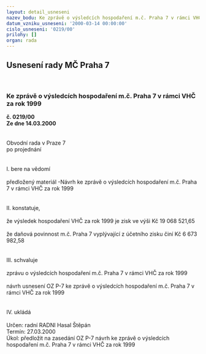 ```yaml
---
layout: detail_usneseni
nazev_bodu: Ke zprávě o výsledcích hospodaření m.č. Praha 7 v rámci VHČ za rok 1999
datum_vzniku_usneseni: '2000-03-14 00:00:00'
cislo_usneseni: '0219/00'
prilohy: []
organ: rada
---
```

<div id="ucUsn_pList" class="usn">
	<span><h2>Usnesení rady MČ Praha 7 </h2>
<br></span><div class="standBody">
<span><h3>Ke zprávě o výsledcích hospodaření m.č. Praha 7 v rámci VHČ za rok 1999</h3></span><div class="center">
		<strong>č. 0219/00</strong><br>
	</div>
<div class="center">
		<strong>Ze dne 14.03.2000</strong><br><br>
	</div>
<br>Obvodní rada v Praze 7<br>po projednání<br><br><br>I.	bere na vědomí<br><br> předložený materiál -Návrh ke zprávě o výsledcích hospodaření m.č. Praha 7 v rámci VHČ za rok 1999<br><br><br>II.	konstatuje,<br><br>že  výsledek hospodaření VHČ za rok 1999 je zisk ve výši Kč 19 068 521,65<br><br>že daňová povinnost m.č. Praha 7 vyplývající z účetního zisku činí Kč 6 673 982,58<br><br><br>III.	schvaluje <br><br>zprávu o výsledcích hospodaření m.č. Praha 7 v rámci VHČ za rok 1999<br><br>návrh usnesení OZ P-7 ke zprávě o výsledcích hospodaření m.č. Praha 7 v rámci VHČ za rok 1999<br><br><br>IV.	ukládá <br><br> Určen:	radní	RADNI Hasal Štěpán<br>Termín: 27.03.2000<br>Úkol:	předložit na zasedání OZ P-7 návrh ke zprávě o výsledcích hospodaření m.č. Praha 7 v rámci VHČ za rok 1999<br>
</div>
</div>